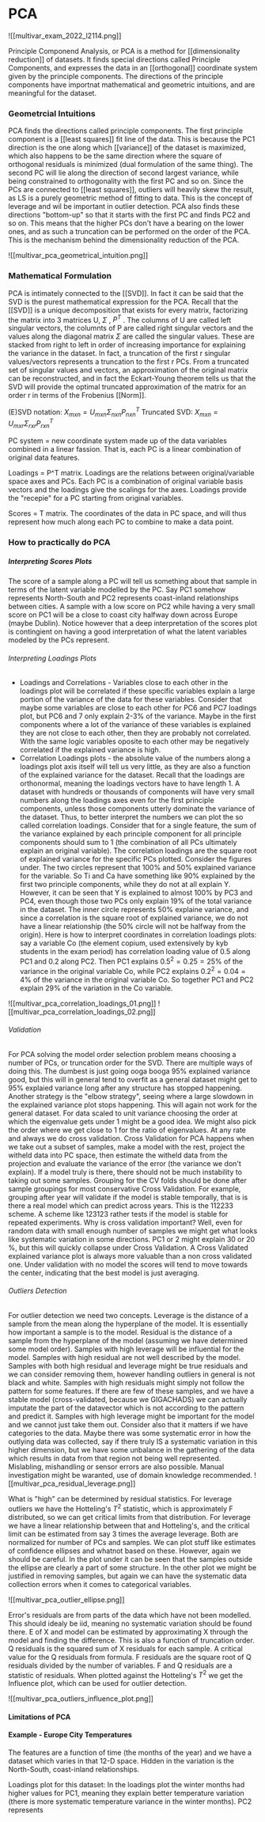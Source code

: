 # PCA

![[multivar_exam_2022_l2114.png]]

Principle Componend Analysis, or PCA is a method for [[dimensionality reduction]] of datasets. It finds special directions called Principle Components, and expresses the data in an [[orthogonal]] coordinate system given by the principle components. The directions of the principle components have importnat mathematical and geometric intuitions, and are meaningful for the dataset.

### Geometrcial Intuitions
PCA finds the directions called principle components. The first principle component is a [[least squares]] fit line of the data. This is because the PC1 direction is the one along which [[variance]] of the dataset is maximized, which also happens to be the same direction where the square of orthogonal residuals is minimized (dual formulation of the same thing). The second PC will lie along the direction of second largest variance, while being constrained to orthogonality with the first PC and so on. Since the PCs are connected to [[least squares]], outliers will heavily skew the result, as LS is a purely geometric method of fitting to data. This is the concept of leverage and wil be important in outlier detection. PCA also finds these directions "bottom-up" so that it starts with the first PC and finds PC2 and so on. This means that the higher PCs don't have a bearing on the lower ones, and as such a truncation can be performed on the order of the PCA. This is the mechanism behind the dimensionality reduction of the PCA.

![[multivar_pca_geometrical_intuition.png]]



### Mathematical Formulation
PCA is intimately connected to the [[SVD]]. In fact it can be said that the SVD is the purest mathematical expression for the PCA. Recall that the [[SVD]] is a unique decomposition that exists for every matrix, factorizing the matrix into 3 matrices U, $\Sigma$ , $P^T$ . The columns of U are called left singular vectors, the columnts of P are called right singular vectors and the values along the diagonal matrix $\Sigma$ are called the singular values. These are stacked from right to left in order of increasing importance for explaining the variance in the dataset. In fact, a truncation of the first r singular values/vectors represents a truncation to the first r PCs. From a truncated set of singular values and vectors, an approximation of the original matrix can be reconstructed, and in fact the Eckart-Young theorem tells us that the SVD will provide the optimal truncated approximation of the matrix for an order r in terms of the Frobenius [[Norm]].

(E)SVD notation:  $X_{m x n} = U_{mxn} \Sigma_{nxn} P^T_{nxn}$
Truncated SVD: $X_{m x n} = U_{mxr} \Sigma_{rxr} P^T_{rxn}$

PC system = new coordinate system made up of the data variables combined in a linear fassion. That is, each PC is a linear combination of original data features.

Loadings = P^T matrix. Loadings are the relations between original/variable space axes and PCs. Each PC is a combination of original variable basis vectors and the loadings give the scalings for the axes. Loadings provide the "recepie" for a PC starting from original variables.

Scores = T matrix. The coordinates of the data in PC space, and will thus represent how much along each PC to combine to make a data point.

### How to practically do PCA
##### Interpreting Scores Plots
The score of a sample along a PC will tell us something about that sample in terms of the latent variable modelled by the PC. Say PC1 somehow represents North-South and PC2 represents coast-inland relationships between cities. A sample with a low score on PC2 while having a very small score on PC1 will be a close to coast city halfway down across Europe (maybe Dublin). Notice however that a deep interpretation of the scores plot is contingient on having a good interpretation of what the latent variables modeled by the PCs represent.

###### Interpreting Loadings Plots
- Loadings and Correlations - Variables close to each other in the loadings plot will be correlated if these specific variables explain a large portion of the variance of the data for these variables. Consider that maybe some variables are close to each other for PC6 and PC7 loadings plot, but PC6 and 7 only explain 2-3% of the variance. Maybe in the first components where a lot of the variance of these variables is explained they are not close to each other, then they are probably not correlated. With the same logic variables oposite to each other may be negatively correlated if the explained variance is high.
- Correlation Loadings plots - the absolute value of the numbers along a loadings plot axis itself will tell us very little, as they are also a function of the explained variance for the dataset. Recall that the loadings are orthonormal, meaning the loadings vectors have to have length 1. A dataset with hundreds or thousands of components will have very small numbers along the loadings axes even for the first principle components, unless those components utterly dominate the variance of the dataset. Thus, to better interpret the numbers we can plot the so called correlation loadings. Consider that for a single feature, the sum of the variance explained by each principle component for all principle components should sum to 1 (the combination of all PCs ultimately explain an original variable). The correlation loadings are the square root of explained variance for the specific PCs plotted. Consider the figures under. The two circles represent that 100% and 50% explained variance for the variable. So Ti and Ca have something like 90% explained by the first two principle components, while they do not at all explain Y. However, it can be seen that Y is explained to almost 100% by PC3 and PC4, even though those two PCs only explain 19% of the total variance in the dataset. The inner circle represents 50% explaine variance, and since a correlation is the square root of explained variance, we do not have a linear relationship (the 50% circle will not be halfway from the origin). Here is how to interpret coordinates in correlation loadings plots: say a variable Co (the element copium, used extensively by kyb students in the exam period) has correlation loading value of 0.5 along PC1 and 0.2 along PC2. Then PC1 explains $0.5^2 = 0.25 = 25\%$ of the variance in the original variable Co, while PC2 explains $0.2^2 = 0.04 = 4\%$ of the variance in the original variable Co. So together PC1 and PC2 explain 29% of the variation in the Co variable.

![[multivar_pca_correlation_loadings_01.png]] 
![[multivar_pca_correlation_loadings_02.png]]


###### Validation
For PCA solving the model order selection problem means choosing a number of PCs, or truncation order for the SVD. There are multiple ways of doing this. The dumbest is just going ooga booga 95% explained variance good, but this will in general tend to overfit as a general dataset might get to 95% explaied variance long after any structure has stopped happening. Another strategy is the "elbow strategy", seeing where a large slowdown in the explained variance plot stops happening. This will again not work for the general dataset. For data scaled to unit variance choosing the order at which the eigenvalue gets under 1 might be a good idea. We might also pick the order where we get close to 1 for the ratio of eigenvalues. At any rate and always we do cross validation. Cross Validation for PCA happens when we take out a subset of samples, make a model with the rest, project the witheld data into PC space, then estimate the witheld data from the projection and evaluate the variance of the error (the variance we don't explain). If a model truly is there, there should not be much instability to taking out some samples. Grouping for the CV folds should be done after sample groupings for most conservative Cross Validation. For example, grouping after year will validate if the model is stable temporally, that is is there a real model which can predict across years. This is the 112233 scheme. A scheme like 123123 rather tests if the model is stable for repeated experiments. Why is cross validation important? Well, even for random data with small enough number of samples we might get what looks like systematic variation in some directions. PC1 or 2 might explain 30 or 20 %, but this will quickly collapse under Cross Validation. A Cross Validated explained variance plot is always more valuable than a non cross validated one. Under validation with no model the scores will tend to move towards the center, indicating that the best model is just averaging.


###### Outliers Detection
For outlier detection we need two concepts. Leverage is the distance of a sample from the mean along the hyperplane of the model. It is essentially how important a sample is to the model. Residual is the distance of a sample from the hyperplane of the model (assuming we have determined some model order). Samples with high leverage will be influential for the model. Samples with high residual are not well described by the model. Samples with both high residual and leverage might be true residuals and we can consider removing them, however handling outliers in general is not black and white. Samples with high residuals might simply not follow the pattern for some features. If there are few of these samples, and we have a stable model (cross-validated, because we GIGACHADS) we can actually imputate the part of the datavector which is not according to the pattern and predict it. Samples with high leverage might be important for the model and we cannot just take them out. Consider also that it matters if we have categories to the data. Maybe there was some systematic error in how the outlying data was collected, say if there truly IS a systematic variation in this higher dimension, but we have some unbalance in the gathering of the data which results in data from that region not being well represented. Mislabling, mishandling or sensor errors are also possible. Manual investigation might be waranted, use of domain knowledge recommended.
![[multivar_pca_residual_leverage.png]]

What is "high" can be determined by residual statistics. For leverage outliers we have the Hotteling's $T^2$ statistic, which is approximately F distributed, so we can get critical limits from that distribution. For leverage we have a linear relationship between that and Hotteling's, and the critical limit can be estimated from say 3 times the average leverage. Both are normalized for number of PCs and samples. We can plot stuff like estimates of confidence ellipses and whatnot based on these. However, again we should be careful. In the plot under it can be seen that the samples outside the ellipse are clearly a part of some structure. In the other plot we might be justified in removing samples, but again we can have the systematic data collection errors when it comes to categorical variables.

![[multivar_pca_outlier_ellipse.png]]

Error's residuals are from parts of the data which have not been modelled. This should idealy be iid, meaning no systematic variation should be found there. E of X and model can be estimated by approximating X through the model and finding the difference. This is also a function of truncation order. Q residuals is the squared sum of X residuals for each sample. A critical value for the Q residuals from formula. F residuals are the square root of Q residuals divided by the number of variables. F and Q residuals are a statistic of residuals. When plotted against the Hotteling's $T^2$ we get the Influence plot, which can be used for outlier detection.

![[multivar_pca_outliers_influence_plot.png]]


#### Limitations of PCA


#### Example - Europe City Temperatures

The features are a function of time (the months of the year) and we have a dataset which varies in that 12-D space. Hidden in the variation is the North-South, coast-inland relationships. 

Loadings plot for this dataset: 
In the loadings plot the winter months had higher values for PC1, meaning they explain better temperature variation (there is more systematic temperature variance in the winter months). PC2 represents 